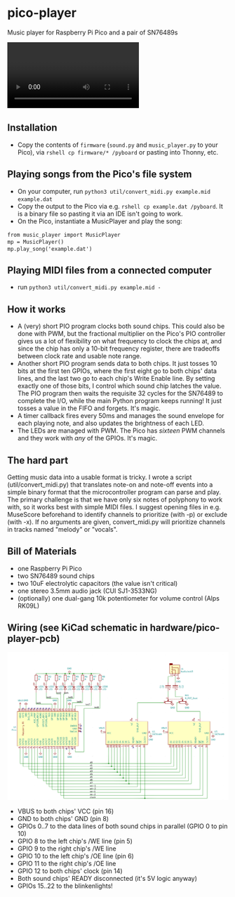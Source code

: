 # pico-player
Music player for Raspberry Pi Pico and a pair of SN76489s

![pico-player in action](https://user-images.githubusercontent.com/713453/111035663-b18e4e00-83d8-11eb-9ce9-d51c39f6256e.mov "pico-player in action")

## Installation
 * Copy the contents of `firmware` (`sound.py` and `music_player.py` to your Pico), via `rshell cp firmware/* /pyboard` or pasting into Thonny, etc.
 
## Playing songs from the Pico's file system
 * On your computer, run `python3 util/convert_midi.py example.mid example.dat`
 * Copy the output to the Pico via e.g. `rshell cp example.dat /pyboard`. It is a binary file so pasting it via an IDE isn't going to work.
 * On the Pico, instantiate a MusicPlayer and play the song:
```
from music_player import MusicPlayer
mp = MusicPlayer()
mp.play_song('example.dat')
```
## Playing MIDI files from a connected computer
 * run `python3 util/convert_midi.py example.mid -` 

## How it works
 * A (very) short PIO program clocks both sound chips. This could also be done with PWM, but the fractional multiplier on the Pico's PIO controller gives us a lot of flexibility on what frequency to clock the chips at, and since the chip has only a 10-bit frequency register, there are tradeoffs between clock rate and usable note range.
 * Another short PIO program sends data to both chips. It just tosses 10 bits at the first ten GPIOs, where the first eight go to both chips' data lines, and the last two go to each chip's Write Enable line. By setting exactly one of those bits, I control which sound chip latches the value. The PIO program then waits the requisite 32 cycles for the SN76489 to complete the I/O, while the main Python program keeps running! It just tosses a value in the FIFO and forgets. It's magic.
 * A timer callback fires every 50ms and manages the sound envelope for each playing note, and also updates the brightness of each LED.
 * The LEDs are managed with PWM. The Pico has *sixteen* PWM channels and they work with *any* of the GPIOs. It's magic.
 
## The hard part
Getting music data into a usable format is tricky. I wrote a script (util/convert_midi.py) that translates note-on and note-off events into a simple binary format that the microcontroller program can parse and play. The primary challenge is that we have only six notes of polyphony to work with, so it works best with simple MIDI files. I suggest opening files in e.g. MuseScore beforehand to identify channels to prioritize (with -p) or exclude (with -x). If no arguments are given, convert_midi.py will prioritize channels in tracks named "melody" or "vocals".
 
## Bill of Materials
 * one Raspberry Pi Pico
 * two SN76489 sound chips
 * two 10uF electrolytic capacitors (the value isn't critical)
 * one stereo 3.5mm audio jack (CUI SJ1-3533NG)
 * (optionally) one dual-gang 10k potentiometer for volume control (Alps RK09L)
 
## Wiring (see KiCad schematic in hardware/pico-player-pcb)
![pico-player schematic](schematic.png)
 * VBUS to both chips' VCC (pin 16)
 * GND to both chips' GND (pin 8)
 * GPIOs 0..7 to the data lines of both sound chips in parallel (GPIO 0 to pin 10)
 * GPIO 8 to the left chip's /WE line (pin 5)
 * GPIO 9 to the right chip's /WE line
 * GPIO 10 to the left chip's /OE line (pin 6)
 * GPIO 11 to the right chip's /OE line
 * GPIO 12 to both chips' clock (pin 14)
 * Both sound chips' READY disconnected (it's 5V logic anyway)
 * GPIOs 15..22 to the blinkenlights!
